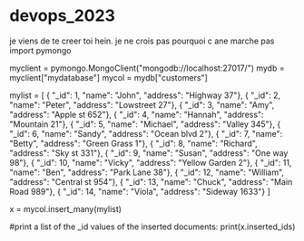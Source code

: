 # devops_2023
je viens de te creer toi hein. je ne crois pas pourquoi c ane marche pas
import pymongo

myclient = pymongo.MongoClient("mongodb://localhost:27017/")
mydb = myclient["mydatabase"]
mycol = mydb["customers"]

mylist = [
  { "_id": 1, "name": "John", "address": "Highway 37"},
  { "_id": 2, "name": "Peter", "address": "Lowstreet 27"},
  { "_id": 3, "name": "Amy", "address": "Apple st 652"},
  { "_id": 4, "name": "Hannah", "address": "Mountain 21"},
  { "_id": 5, "name": "Michael", "address": "Valley 345"},
  { "_id": 6, "name": "Sandy", "address": "Ocean blvd 2"},
  { "_id": 7, "name": "Betty", "address": "Green Grass 1"},
  { "_id": 8, "name": "Richard", "address": "Sky st 331"},
  { "_id": 9, "name": "Susan", "address": "One way 98"},
  { "_id": 10, "name": "Vicky", "address": "Yellow Garden 2"},
  { "_id": 11, "name": "Ben", "address": "Park Lane 38"},
  { "_id": 12, "name": "William", "address": "Central st 954"},
  { "_id": 13, "name": "Chuck", "address": "Main Road 989"},
  { "_id": 14, "name": "Viola", "address": "Sideway 1633"}
]

x = mycol.insert_many(mylist)

#print a list of the _id values of the inserted documents:
print(x.inserted_ids)
